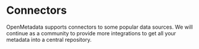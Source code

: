 # Connectors

OpenMetadata supports connectors to some popular data sources. We will continue as a community to provide more integrations to get all your metadata into a central repository.

